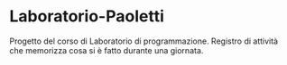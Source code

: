 # Laboratorio-Paoletti
Progetto del corso di Laboratorio di programmazione.
Registro di attività che memorizza cosa si è fatto durante una giornata.
